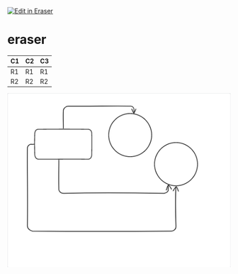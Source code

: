 <p><a target="_blank" href="https://app.eraser.io/workspace/SY3hUhCz4i6FNyUVKdMK" id="edit-in-eraser-github-link"><img alt="Edit in Eraser" src="https://firebasestorage.googleapis.com/v0/b/second-petal-295822.appspot.com/o/images%2Fgithub%2FOpen%20in%20Eraser.svg?alt=media&amp;token=968381c8-a7e7-472a-8ed6-4a6626da5501"></a></p>

# eraser




| C1 | C2 | C3 |
| ----- | ----- | ----- |
| R1 | R1 | R1 |
| R2 | R2 | R2 |
![Figure 1](/.eraser/SY3hUhCz4i6FNyUVKdMK___DeemGI1Ggkftn7wWxq7SfjBNFAs2___---figure---MIMPrSsRGKw8FarOG6Fak---figure---K55G80OifjrotP0fM6igTw.png "Figure 1")




<!--- Eraser file: https://app.eraser.io/workspace/SY3hUhCz4i6FNyUVKdMK --->